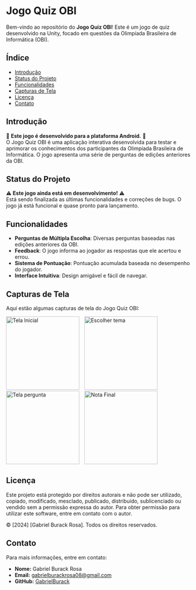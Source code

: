 # Jogo Quiz OBI

Bem-vindo ao repositório do **Jogo Quiz OBI**! Este é um jogo de quiz desenvolvido na Unity, focado em questões da Olimpíada Brasileira de Informática (OBI).

## Índice

- [Introdução](#introdução)
- [Status do Projeto](#status-do-projeto)
- [Funcionalidades](#funcionalidades)
- [Capturas de Tela](#capturas-de-tela)
- [Licença](#licença)
- [Contato](#contato)

## Introdução
📱 **Este jogo é desenvolvido para a plataforma Android.** 📱  
O Jogo Quiz OBI é uma aplicação interativa desenvolvida para testar e aprimorar os conhecimentos dos participantes da Olimpíada Brasileira de Informática. O jogo apresenta uma série de perguntas de edições anteriores da OBI.  


## Status do Projeto

⚠️ **Este jogo ainda está em desenvolvimento!** ⚠️  
Está sendo finalizada as últimas funcionalidades e correções de bugs. O jogo já está funcional e quase pronto para lançamento.

## Funcionalidades

- **Perguntas de Múltipla Escolha**: Diversas perguntas baseadas nas edições anteriores da OBI.
- **Feedback**: O jogo informa ao jogador as respostas que ele acertou e errou.
- **Sistema de Pontuação**: Pontuação acumulada baseada no desempenho do jogador.
- **Interface Intuitiva**: Design amigável e fácil de navegar.

## Capturas de Tela

Aqui estão algumas capturas de tela do Jogo Quiz OBI:

<p float="left">
  <img src="Inicio.png" alt="Tela Inicial" width="200" style="margin-right: 10px;">
  <img src="Fases.png" alt="Escolher tema" width="200" style="margin-right: 10px;">
  <img src="Perguntas.png" alt="Tela pergunta" width="200" style="margin-right: 10px;">
  <img src="NotaFinal.png" alt="Nota Final" width="200">
</p>

## Licença

Este projeto está protegido por direitos autorais e não pode ser utilizado, copiado, modificado, mesclado, publicado, distribuído, sublicenciado ou vendido sem a permissão expressa do autor. Para obter permissão para utilizar este software, entre em contato com o autor.

© [2024] [Gabriel Burack Rosa]. Todos os direitos reservados.

## Contato

Para mais informações, entre em contato:

- **Nome:** Gabriel Burack Rosa
- **Email:** gabrielburackrosa08@gmail.com
- **GitHub:** [GabrielBurack](https://github.com/GabrielBurack)
